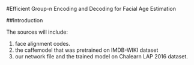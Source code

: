 #Efficient Group-n Encoding and Decoding for Facial Age Estimation

##Introduction

The sources will include:
1. face alignment codes.
2. the caffemodel that was pretrained on IMDB-WIKI dataset
3. our network file and the trained model on Chalearn LAP 2016 dataset.
